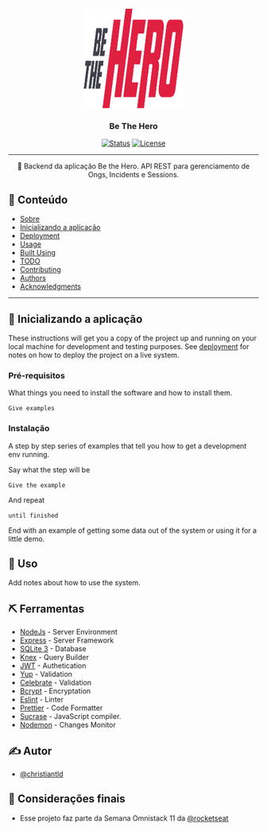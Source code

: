 <p align="center">
  <a href="" rel="noopener">
 <img width=200px height=200px src="../frontend/src/assets/logo.svg" alt="Project logo"></a>
</p>

<h3 align="center">Be The Hero</h3>

<div align="center">

[![Status](https://img.shields.io/badge/status-active-success.svg)]()
[![License](https://img.shields.io/badge/license-MIT-blue.svg)](/LICENSE)

</div>

---

<p align="center">🧐 Backend da aplicação Be the Hero. API REST para gerenciamento de Ongs, Incidents e Sessions.
    <br>
</p>

## 📝 Conteúdo

- [Sobre](#about)
- [Inicializando a aplicação](#getting_started)
- [Deployment](#deployment)
- [Usage](#usage)
- [Built Using](#built_using)
- [TODO](../TODO.md)
- [Contributing](../CONTRIBUTING.md)
- [Authors](#authors)
- [Acknowledgments](#acknowledgement)
---

## 🏁 Inicializando a aplicação <a name = "getting_started"></a>

These instructions will get you a copy of the project up and running on your local machine for development and testing purposes. See [deployment](#deployment) for notes on how to deploy the project on a live system.

### Pré-requisitos

What things you need to install the software and how to install them.

```
Give examples
```

### Instalação

A step by step series of examples that tell you how to get a development env running.

Say what the step will be

```
Give the example
```

And repeat

```
until finished
```

End with an example of getting some data out of the system or using it for a little demo.


## 🎈 Uso <a name="usage"></a>

Add notes about how to use the system.

## ⛏️ Ferramentas <a name = "built_using"></a>

- [NodeJs](https://nodejs.org/en/) - Server Environment
- [Express](https://expressjs.com/) - Server Framework
- [SQLite 3](https://www.mongodb.com/) - Database
- [Knex](http://knexjs.org/) - Query Builder
- [JWT](https://jwt.io/) - Authetication
- [Yup](https://github.com/jquense/yup) - Validation
- [Celebrate](https://github.com/arb/celebrate) - Validation
- [Bcrypt](https://www.npmjs.com/package/bcrypt) - Encryptation
- [Eslint](https://eslint.org/) - Linter
- [Prettier](https://prettier.io/) - Code Formatter
- [Sucrase](https://github.com/alangpierce/sucrase) -  JavaScript compiler.
- [Nodemon](https://nodemon.io/) - Changes Monitor

## ✍️ Autor <a name = "authors"></a>

- [@christiantld](https://github.com/christiantld)

## 🎉 Considerações finais <a name = "acknowledgement"></a>

- Esse projeto faz parte da Semana Omnistack 11 da [@rocketseat](https://rocketseat.com.br/)
